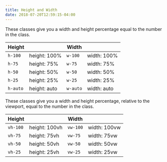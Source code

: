 ```yaml
---
title: Height and Width
date: 2018-07-20T12:59:15-04:00
---
```


These classes give you a width and height percentage equal to the number in the class.

<table class="table mb-4">
  <thead>
    <tr>
      <th>Height</th>
      <th></th>
      <th>Width</th>
      <th></th>
    </tr>
  </thead>
  <tbody>
    <tr>
      <td data-label="Height"><code>h-100</code></td>
      <td>height: 100%</td>
      <td data-label="Width"><code>w-100</code></td>
      <td>width: 100%</td>
    </tr>
    <tr>
      <td data-label="Height"><code>h-75</code></td>
      <td>height: 75%</td>
      <td data-label="Width"><code>w-75</code></td>
      <td>width: 75%</td>
    </tr>
    <tr>
      <td data-label="Height"><code>h-50</code></td>
      <td>height: 50%</td>
      <td data-label="Width"><code>w-50</code></td>
      <td>width: 50%</td>
    </tr>
    <tr>
      <td data-label="Height"><code>h-25</code></td>
      <td>height: 25%</td>
      <td data-label="Width"><code>w-25</code></td>
      <td>width: 25%</td>
    </tr>
    <tr>
      <td data-label="Height"><code>h-auto</code></td>
      <td>height: auto</td>
      <td data-label="Width"><code>w-auto</code></td>
      <td>width: auto</td>
    </tr>
  </tbody>
</table>

These classes give you a width and height percentage, relative to the viewport, equal to the number in the class.

<table class="table mb-4">
  <thead>
    <tr>
      <th>Height</th>
      <th></th>
      <th>Width</th>
      <th></th>
    </tr>
  </thead>
  <tbody>
    <tr>
      <td data-label="Height"><code>vh-100</code></td>
      <td>height: 100vh</td>
      <td data-label="Width"><code>vw-100</code></td>
      <td>width: 100vw</td>
    </tr>
    <tr>
      <td data-label="Height"><code>vh-75</code></td>
      <td>height: 75vh</td>
      <td data-label="Width"><code>vw-75</code></td>
      <td>width: 75vw</td>
    </tr>
    <tr>
      <td data-label="Height"><code>vh-50</code></td>
      <td>height: 50vh</td>
      <td data-label="Width"><code>vw-50</code></td>
      <td>width: 50vw</td>
    </tr>
    <tr>
      <td data-label="Height"><code>vh-25</code></td>
      <td>height: 25vh</td>
      <td data-label="Width"><code>vw-25</code></td>
      <td>width: 25vw</td>
    </tr>
  </tbody>
</table>